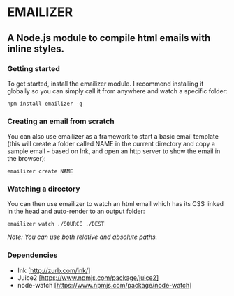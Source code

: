 EMAILIZER
=========

A Node.js module to compile html emails with inline styles. 
-----------------------------------------------------------

### Getting started

To get started, install the emailizer module. I recommend installing it globally so you can simply call it from anywhere and watch a specific folder:

```npm install emailizer -g```


### Creating an email from scratch

You can also use emailizer as a framework to start a basic email template (this will create a folder called NAME in the current directory and copy a sample email - based on Ink, and open an http server to show the email in the browser):

```emailizer create NAME```


### Watching a directory


You can then use emailizer to watch an html email which has its CSS linked in the head and auto-render to an output folder:

```emailizer watch ./SOURCE ./DEST```

*Note: You can use both relative and absolute paths.*



### Dependencies

* Ink [http://zurb.com/ink/]
* Juice2 [https://www.npmjs.com/package/juice2]
* node-watch [https://www.npmjs.com/package/node-watch]